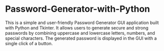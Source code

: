 # Password-Generator-with-Python
This is a simple and user-friendly Password Generator GUI application built with Python and Tkinter. It allows users to generate secure and strong passwords by combining uppercase and lowercase letters, numbers, and special characters. The generated password is displayed in the GUI with a single click of a button.
